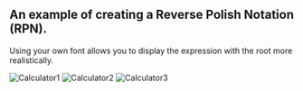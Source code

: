 ## An example of creating a Reverse Polish Notation (RPN).

Using your own font allows you to display the expression with the root more realistically.

![Calculator1](https://github.com/user-attachments/assets/9648511d-092b-4e8e-b7de-32259371a73b)
![Calculator2](https://github.com/user-attachments/assets/cb7de652-f431-45c1-8632-26d294d213c5)
![Calculator3](https://github.com/user-attachments/assets/615a6488-4bf3-47c1-8b17-d6220db2a969)
